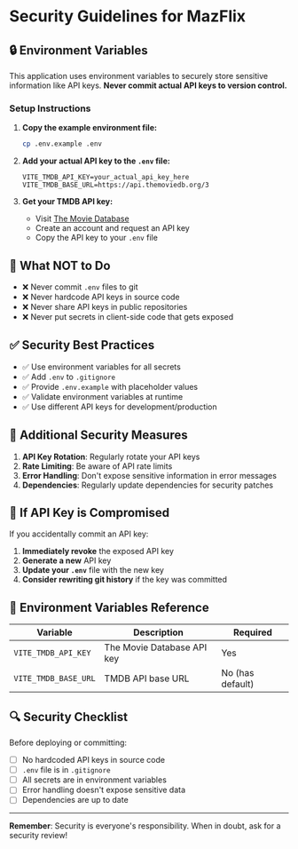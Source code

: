 # Security Guidelines for MazFlix

## 🔒 Environment Variables

This application uses environment variables to securely store sensitive information like API keys. **Never commit actual API keys to version control.**

### Setup Instructions

1. **Copy the example environment file:**
   ```bash
   cp .env.example .env
   ```

2. **Add your actual API key to the `.env` file:**
   ```
   VITE_TMDB_API_KEY=your_actual_api_key_here
   VITE_TMDB_BASE_URL=https://api.themoviedb.org/3
   ```

3. **Get your TMDB API key:**
   - Visit [The Movie Database](https://www.themoviedb.org/settings/api)
   - Create an account and request an API key
   - Copy the API key to your `.env` file

## 🚫 What NOT to Do

- ❌ Never commit `.env` files to git
- ❌ Never hardcode API keys in source code
- ❌ Never share API keys in public repositories
- ❌ Never put secrets in client-side code that gets exposed

## ✅ Security Best Practices

- ✅ Use environment variables for all secrets
- ✅ Add `.env` to `.gitignore`
- ✅ Provide `.env.example` with placeholder values
- ✅ Validate environment variables at runtime
- ✅ Use different API keys for development/production

## 🔐 Additional Security Measures

1. **API Key Rotation**: Regularly rotate your API keys
2. **Rate Limiting**: Be aware of API rate limits
3. **Error Handling**: Don't expose sensitive information in error messages
4. **Dependencies**: Regularly update dependencies for security patches

## 🚨 If API Key is Compromised

If you accidentally commit an API key:

1. **Immediately revoke** the exposed API key
2. **Generate a new** API key
3. **Update your `.env`** file with the new key
4. **Consider rewriting git history** if the key was committed

## 📝 Environment Variables Reference

| Variable | Description | Required |
|----------|-------------|----------|
| `VITE_TMDB_API_KEY` | The Movie Database API key | Yes |
| `VITE_TMDB_BASE_URL` | TMDB API base URL | No (has default) |

## 🔍 Security Checklist

Before deploying or committing:

- [ ] No hardcoded API keys in source code
- [ ] `.env` file is in `.gitignore`
- [ ] All secrets are in environment variables
- [ ] Error handling doesn't expose sensitive data
- [ ] Dependencies are up to date

---

**Remember**: Security is everyone's responsibility. When in doubt, ask for a security review! 
